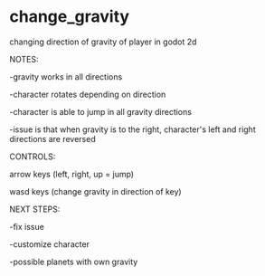 # change_gravity
changing direction of gravity of player in godot 2d

NOTES:

-gravity works in all directions

-character rotates depending on direction

-character is able to jump in all gravity directions

-issue is that when gravity is to the right, character's left and right directions are reversed



CONTROLS:

arrow keys (left, right, up = jump)

wasd keys (change gravity in direction of key)


NEXT STEPS:

-fix issue

-customize character

-possible planets with own gravity
